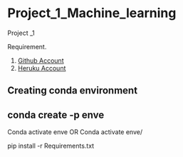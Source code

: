 # Project_1_Machine_learning
Project _1 

Requirement.

1. [Github Account](https://github.com)
2. [Heruku Account](https://dashboard.heroku.com)


Creating conda environment 
-----
conda create -p enve
-----
Conda activate enve
OR
Conda activate enve/



pip install -r Requirements.txt
